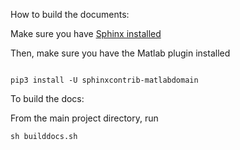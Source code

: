 How to build the documents:



Make sure you have [Sphinx installed](https://www.sphinx-doc.org/en/master/usage/installation.html)

Then, make sure you have the Matlab plugin installed
```

pip3 install -U sphinxcontrib-matlabdomain
```

To build the docs:

From the main project directory, run

```
sh builddocs.sh
```

